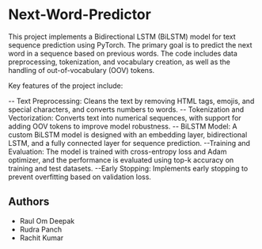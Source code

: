 # Next-Word-Predictor

This project implements a Bidirectional LSTM (BiLSTM) model for text sequence prediction using PyTorch. The primary goal is to predict the next word in a sequence based on previous words. The code includes data preprocessing, tokenization, and vocabulary creation, as well as the handling of out-of-vocabulary (OOV) tokens.

Key features of the project include:

-- Text Preprocessing: Cleans the text by removing HTML tags, emojis, and special characters, and converts numbers to words.
-- Tokenization and Vectorization: Converts text into numerical sequences, with support for adding OOV tokens to improve model robustness.
-- BiLSTM Model: A custom BiLSTM model is designed with an embedding layer, bidirectional LSTM, and a fully connected layer for sequence prediction.
--Training and Evaluation: The model is trained with cross-entropy loss and Adam optimizer, and the performance is evaluated using top-k accuracy on training and test datasets.
--Early Stopping: Implements early stopping to prevent overfitting based on validation loss.

## Authors
- Raul Om Deepak
- Rudra Panch
- Rachit Kumar
